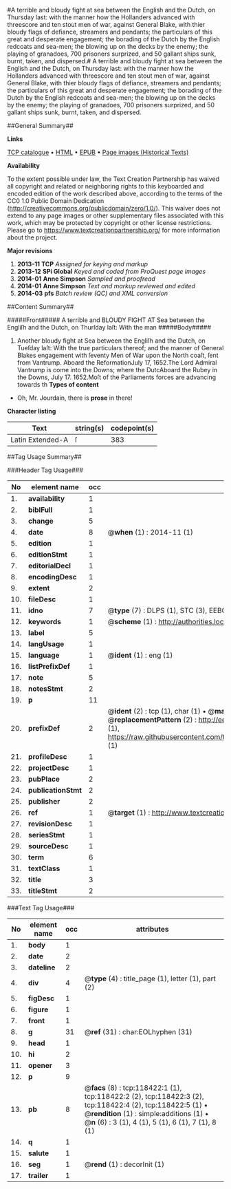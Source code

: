 #A terrible and bloudy fight at sea between the English and the Dutch, on Thursday last: with the manner how the Hollanders advanced with threescore and ten stout men of war, against General Blake, with thier bloudy flags of defiance, streamers and pendants; the particulars of this great and desperate engagement; the borading of the Dutch by the English redcoats and sea-men; the blowing up on the decks by the enemy; the playing of granadoes, 700 prisoners surprized, and 50 gallant ships sunk, burnt, taken, and dispersed.#
A terrible and bloudy fight at sea between the English and the Dutch, on Thursday last: with the manner how the Hollanders advanced with threescore and ten stout men of war, against General Blake, with thier bloudy flags of defiance, streamers and pendants; the particulars of this great and desperate engagement; the borading of the Dutch by the English redcoats and sea-men; the blowing up on the decks by the enemy; the playing of granadoes, 700 prisoners surprized, and 50 gallant ships sunk, burnt, taken, and dispersed.

##General Summary##

**Links**

[TCP catalogue](http://www.ota.ox.ac.uk/tcp/)  • 
[HTML](http://tei.it.ox.ac.uk/tcp/Texts-HTML/free/A95/A95638.html)  • 
[EPUB](http://tei.it.ox.ac.uk/tcp/Texts-EPUB/free/A95/A95638.epub) • 
[Page images (Historical Texts)](https://historicaltexts.jisc.ac.uk/eebo-99866158e)

**Availability**

To the extent possible under law, the Text Creation Partnership has waived all copyright and related or neighboring rights to this keyboarded and encoded edition of the work described above, according to the terms of the CC0 1.0 Public Domain Dedication (http://creativecommons.org/publicdomain/zero/1.0/). This waiver does not extend to any page images or other supplementary files associated with this work, which may be protected by copyright or other license restrictions. Please go to https://www.textcreationpartnership.org/ for more information about the project.

**Major revisions**

1. __2013-11__ __TCP__ *Assigned for keying and markup*
1. __2013-12__ __SPi Global__ *Keyed and coded from ProQuest page images*
1. __2014-01__ __Anne Simpson__ *Sampled and proofread*
1. __2014-01__ __Anne Simpson__ *Text and markup reviewed and edited*
1. __2014-03__ __pfs__ *Batch review (QC) and XML conversion*

##Content Summary##

#####Front#####
A terrible and BLOUDY FIGHT AT Sea between the Engliſh and the Dutch, on Thurſday laſt: With the man
#####Body#####

1. Another bloudy fight at Sea between the Engliſh and the Dutch, on Tueſday laſt: With the true particulars thereof; and the manner of General Blakes engagement with ſeventy Men of War upon the North coaſt, ſent from Vantrump.
Aboard the ReformationJuly 17, 1652.The Lord Admiral Vantrump is come into the
Downs; where the DutcAboard the Rubey in the Downs, July 17. 1652.Moſt of the Parliaments forces are advancing towards th
**Types of content**

  * Oh, Mr. Jourdain, there is **prose** in there!

**Character listing**


|Text|string(s)|codepoint(s)|
|---|---|---|
|Latin Extended-A|ſ|383|

##Tag Usage Summary##

###Header Tag Usage###

|No|element name|occ|attributes|
|---|---|---|---|
|1.|__availability__|1||
|2.|__biblFull__|1||
|3.|__change__|5||
|4.|__date__|8| @__when__ (1) : 2014-11 (1)|
|5.|__edition__|1||
|6.|__editionStmt__|1||
|7.|__editorialDecl__|1||
|8.|__encodingDesc__|1||
|9.|__extent__|2||
|10.|__fileDesc__|1||
|11.|__idno__|7| @__type__ (7) : DLPS (1), STC (3), EEBO-CITATION (1), PROQUEST (1), VID (1)|
|12.|__keywords__|1| @__scheme__ (1) : http://authorities.loc.gov/ (1)|
|13.|__label__|5||
|14.|__langUsage__|1||
|15.|__language__|1| @__ident__ (1) : eng (1)|
|16.|__listPrefixDef__|1||
|17.|__note__|5||
|18.|__notesStmt__|2||
|19.|__p__|11||
|20.|__prefixDef__|2| @__ident__ (2) : tcp (1), char (1)  •  @__matchPattern__ (2) : ([0-9\-]+):([0-9IVX]+) (1), (.+) (1)  •  @__replacementPattern__ (2) : http://eebo.chadwyck.com/downloadtiff?vid=$1&page=$2 (1), https://raw.githubusercontent.com/textcreationpartnership/Texts/master/tcpchars.xml#$1 (1)|
|21.|__profileDesc__|1||
|22.|__projectDesc__|1||
|23.|__pubPlace__|2||
|24.|__publicationStmt__|2||
|25.|__publisher__|2||
|26.|__ref__|1| @__target__ (1) : http://www.textcreationpartnership.org/docs/. (1)|
|27.|__revisionDesc__|1||
|28.|__seriesStmt__|1||
|29.|__sourceDesc__|1||
|30.|__term__|6||
|31.|__textClass__|1||
|32.|__title__|3||
|33.|__titleStmt__|2||


###Text Tag Usage###

|No|element name|occ|attributes|
|---|---|---|---|
|1.|__body__|1||
|2.|__date__|2||
|3.|__dateline__|2||
|4.|__div__|4| @__type__ (4) : title_page (1), letter (1), part (2)|
|5.|__figDesc__|1||
|6.|__figure__|1||
|7.|__front__|1||
|8.|__g__|31| @__ref__ (31) : char:EOLhyphen (31)|
|9.|__head__|1||
|10.|__hi__|2||
|11.|__opener__|3||
|12.|__p__|9||
|13.|__pb__|8| @__facs__ (8) : tcp:118422:1 (1), tcp:118422:2 (2), tcp:118422:3 (2), tcp:118422:4 (2), tcp:118422:5 (1)  •  @__rendition__ (1) : simple:additions (1)  •  @__n__ (6) : 3 (1), 4 (1), 5 (1), 6 (1), 7 (1), 8 (1)|
|14.|__q__|1||
|15.|__salute__|1||
|16.|__seg__|1| @__rend__ (1) : decorInit (1)|
|17.|__trailer__|1||
